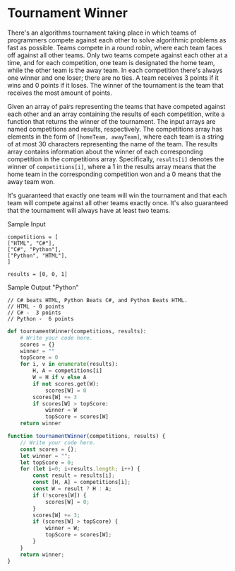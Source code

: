# Tournament Winner

  There's an algorithms tournament taking place in which teams of programmers
  compete against each other to solve algorithmic problems as fast as possible.
  Teams compete in a round robin, where each team faces off against all other
  teams. Only two teams compete against each other at a time, and for each
  competition, one team is designated the home team, while the other team is the
  away team. In each competition there's always one winner and one loser; there
  are no ties. A team receives 3 points if it wins and 0 points if it loses. The
  winner of the tournament is the team that receives the most amount of points.
  
  
  Given an array of pairs representing the teams that have competed against each
  other and an array containing the results of each competition, write a
  function that returns the winner of the tournament. The input arrays are named
  competitions and results, respectively. The competitions array has elements in the form of
  ```[homeTeam, awayTeam]```, where each team is a string of at most 30
  characters representing the name of the team. The results array
  contains information about the winner of each corresponding competition in the
  competitions array. Specifically, ```results[i]``` denotes
  the winner of ```competitions[i]```, where a 1 in the
  results array means that the home team in the corresponding
  competition won and a 0 means that the away team won.
  
  It's guaranteed that exactly one team will win the tournament and that each
  team will compete against all other teams exactly once. It's also guaranteed
  that the tournament will always have at least two teams.
  
  Sample Input
  ```
  competitions = [
  ["HTML", "C#"],
  ["C#", "Python"],
  ["Python", "HTML"],
  ]
  ```
  ```results = [0, 0, 1]```
  
  Sample Output
  "Python"
  ```
  // C# beats HTML, Python Beats C#, and Python Beats HTML.
  // HTML - 0 points 
  // C# -  3 points
  // Python -  6 points
  ```
```python
def tournamentWinner(competitions, results):
	# Write your code here.
	scores = {}
	winner = ""
	topScore = 0
	for i, v in enumerate(results):
		H, A = competitions[i]
		W = H if v else A
		if not scores.get(W):
			scores[W] = 0
		scores[W] += 3
		if scores[W] > topScore:
			winner = W
			topScore = scores[W]
	return winner
```
```javascript
function tournamentWinner(competitions, results) {
	// Write your code here.
	const scores = {};
	let winner = "";
	let topScore = 0;
	for (let i=0; i<results.length; i++) {
		const result = results[i];
		const [H, A] = competitions[i];
		const W = result ? H : A;
		if (!scores[W]) {
			scores[W] = 0;
		}
		scores[W] += 3;
		if (scores[W] > topScore) {
			winner = W;
			topScore = scores[W];
		}
	}
	return winner;
}
```
